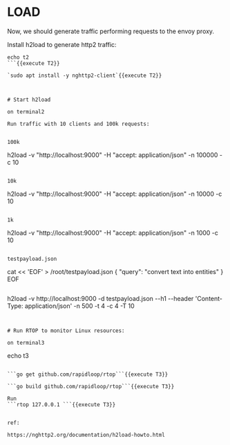 # LOAD
Now, we should generate traffic performing requests to the envoy proxy.

Install h2load to generate http2 traffic:

```
echo t2
```{{execute T2}}

`sudo apt install -y nghttp2-client`{{execute T2}}



# Start h2load

on terminal2

Run traffic with 10 clients and 100k requests:


100k
```
h2load -v "http://localhost:9000" -H "accept: application/json" -n 100000 -c 10
```{{execute T2}}

10k
```
h2load -v "http://localhost:9000" -H "accept: application/json" -n 10000 -c 10
```{{execute T2}}

1k
```
h2load -v "http://localhost:9000" -H "accept: application/json" -n 1000 -c 10
```{{execute T2}}

testpayload.json
```
cat << 'EOF' > /root/testpayload.json
{
    "query": "convert text into entities"
}
EOF
```{{execute}}

```
h2load -v http://localhost:9000 -d testpayload.json --h1 --header 'Content-Type: application/json' -n 500 -t 4 -c 4 -T 10
```{{execute}}


# Run RTOP to monitor Linux resources:

on terminal3
```
echo t3
```{{execute T3}}

```go get github.com/rapidloop/rtop```{{execute T3}}

```go build github.com/rapidloop/rtop```{{execute T3}}

Run
```rtop 127.0.0.1 ```{{execute T3}}


ref:

https://nghttp2.org/documentation/h2load-howto.html


